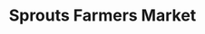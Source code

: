 ---
title: "Sprouts Farmers Market"
url: /sacramento/sprouts-farmers-market-del-rio-road/
shop: Supermarkt
---